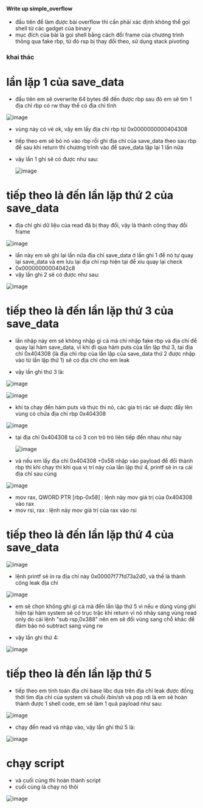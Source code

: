 #### Write up simple_overflow
- đầu tiên để làm được bài overflow thì cần phải xác định không thể gọi shell từ các gadget của binary
- mục đích của bài là gọi shell bằng cách đổi frame của chương trình thông qua fake rbp, từ đó rsp bị thay đổi theo, sử dụng stack pivoting
### khai thác
# lần lặp 1 của save_data
- đầu tiên em sẽ overwrite 64 bytes để đến được rbp sau đó em sẽ tìm 1 địa chỉ rbp có rw thay thế có địa chỉ tĩnh


![image](https://github.com/antkss/writeUP/assets/88892713/0e6cc2b6-7a98-414a-901d-d1c0d77a346e)


- vùng này có vẻ ok, vậy em lấy địa chỉ rbp từ 0x0000000000404308
- tiếp theo em sẽ bỏ nó vào rbp rồi ghi địa chỉ của save_data theo sau rbp để sau khi return thì chương trình vào để save_data lặp lại 1 lần nữa 
- vậy lần 1 ghi sẽ có được như sau:

  ![image](https://github.com/antkss/writeUP/assets/88892713/7c5ceb87-ee0d-49e7-89b6-fa834c1a363e)


# tiếp theo là đến lần lặp thứ 2 của save_data
- địa chỉ ghi dữ liệu của read đã bị thay đổi, vậy là thành công thay đổi frame

![image](https://github.com/antkss/writeUP/assets/88892713/915adc3d-2796-4262-a2eb-ee6dca30bb1e)


- lần này em sẽ ghi lại lần nữa địa chỉ save_data ở lần ghi 1 để nó tự quay lại save_data và em lưu lại địa chỉ rsp hiện tại để xíu quay lại check
- 0x00000000004042c8
- vậy lần ghi 2 sẽ có được như sau:

![image](https://github.com/antkss/writeUP/assets/88892713/d0569064-c2e2-4f73-a979-4d3021fffa97)

# tiếp theo là đến lần lặp thứ 3 của save_data
- lần nhập này em sẽ không nhập gì cả mà chỉ nhập fake rbp và địa chỉ để quay lại hàm save_data, vì khi đi qua hàm puts của lần lặp thứ 3, tại địa chỉ 0x404308 (là địa chỉ rbp của lần lặp của save_data thứ 2 được nhập vào từ lần lặp thứ 1) sẽ có địa chỉ cho em leak

- vậy lần ghi thứ 3 là:

![image](https://github.com/antkss/writeUP/assets/88892713/bf00cdec-5cd8-4387-a215-a7a0d4e40a38)



![image](https://github.com/antkss/writeUP/assets/88892713/6faaeb3e-0916-4757-a606-3886a96dffb1)



- khi ta chạy đến hàm puts và thực thi nó, các gía trị rác sẽ được đẩy lên vùng có chứa địa chỉ rbp 0x404308

![image](https://github.com/antkss/writeUP/assets/88892713/eb0802fd-cd26-47b0-9200-e4b2683155ba)

- tại địa chỉ 0x404308 ta có 3 con trỏ trỏ liên tiếp đến nhau như này

  ![image](https://github.com/antkss/writeUP/assets/88892713/b8073dcc-78e7-43bb-84a7-2324a4585b5a)

- và nếu em lấy địa chỉ 0x404308 +0x58 nhập vào payload để đổi thành rbp thì khi chạy thì khi qua vị trí này của lần lặp thứ 4, printf sẽ in ra cái địa chỉ sau cùng 

![image](https://github.com/antkss/writeUP/assets/88892713/d7455c0b-16bc-4d47-92bb-5400a01c5709)

- mov    rax, QWORD PTR [rbp-0x58] : lệnh này mov giá trị của 0x404308 vào rax
- mov    rsi, rax                  : lệnh này mov giá trị của rax vào rsi


# tiếp theo là đến lần lặp thứ 4 của save_data



![image](https://github.com/antkss/writeUP/assets/88892713/688719ff-9731-4fcc-b662-7234799df9ad)

- lệnh printf sẽ in ra địa chỉ này 0x00007f77fd73a2d0, và thế là thành công leak địa chỉ 


![image](https://github.com/antkss/writeUP/assets/88892713/6c1af3f9-fda5-4a3d-87c0-d5eb0a53ceb6)


- em sẽ chọn không ghi gì cả mà đến lần lặp thứ 5 vì nếu e dùng vùng ghi hiện tại hàm system sẽ có trục trặc khi return vì nó nhảy sang vùng read only do cái lệnh "sub rsp,0x388" nên em sẽ đổi vùng sang chỗ khác để đảm bảo nó subtract sang vùng rw 

- vậy lần ghi thứ 4: 

![image](https://github.com/antkss/writeUP/assets/88892713/b0b8b4c0-bf7a-41a3-92d2-0793dff8ac09)


# tiếp theo là đến lần lặp thứ 5 


- tiếp theo em tính toán địa chỉ base libc dựa trên địa chỉ leak được đồng thời tìm địa chỉ của system và chuỗi /bin/sh và pop rdi là em sẽ hoàn thành được 1 shell code, em sẽ làm 1 quả payload như sau: 


![image](https://github.com/antkss/writeUP/assets/88892713/1f3a48cf-7091-4125-bd08-7634f36ff4c3)



- chạy đến read và nhập vào, vậy lần ghi thứ 5 là: 

![image](https://github.com/antkss/writeUP/assets/88892713/c602730b-479b-463e-9639-9a3e1d3bf39a)


# chạy script
 - và cuối cùng thì hoàn thành script
 - cuối cùng là chạy nó thôi

![image](https://github.com/antkss/writeUP/assets/88892713/e2b47e66-ba54-4aee-85e3-251175468650)



